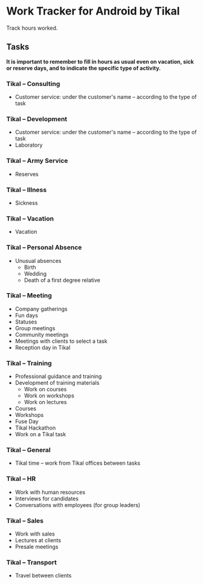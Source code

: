 # Work Tracker for Android by Tikal

Track hours worked.

## Tasks
**It is important to remember to fill in hours as usual even on vacation, sick or reserve days, and to indicate the specific type of activity.**

### Tikal – Consulting
* Customer service: under the customer's name – according to the type of task

### Tikal – Development
* Customer service: under the customer's name – according to the type of task
* Laboratory

### Tikal – Army Service
* Reserves

### Tikal – Illness
* Sickness

### Tikal – Vacation
* Vacation

### Tikal – Personal Absence
* Unusual absences
  * Birth
  * Wedding
  * Death of a first degree relative

### Tikal – Meeting
* Company gatherings
* Fun days
* Statuses
* Group meetings
* Community meetings
* Meetings with clients to select a task
* Reception day in Tikal

### Tikal – Training
* Professional guidance and training
* Development of training materials
  * Work on courses
  * Work on workshops
  * Work on lectures
* Courses
* Workshops
* Fuse Day
* Tikal Hackathon
* Work on a Tikal task

### Tikal – General
* Tikal time – work from Tikal offices between tasks

### Tikal – HR
* Work with human resources
* Interviews for candidates
* Conversations with employees (for group leaders)

### Tikal – Sales
* Work with sales
* Lectures at clients
* Presale meetings

### Tikal – Transport
* Travel between clients
